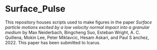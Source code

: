 # Surface_Pulse

This repository houses scripts used to make figures in the paper <i> Surface particle motions excited by a low velocity normal impact into a granular medium</i> by Max Neiderbach, Bingcheng Suo, Esteban Wright, A. C. Quillena,
Mokin Lee, Peter Miklavcic, Hesam Askari, and Paul S ́anchez, 2022. This paper has been submitted to Icarus.
